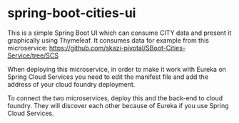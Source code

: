 # spring-boot-cities-ui
This is a simple Spring Boot UI which can consume CITY data and present it graphically using Thymeleaf. It consumes data for example from this microservice: https://github.com/skazi-pivotal/SBoot-Cities-Service/tree/SCS

When deploying this microservice, in order to make it work with Eureka on Spring Cloud Services you need to edit the manifest file and add the address of your cloud foundry deployment.

To connect the two microservices, deploy this and the back-end to cloud foundry. They will discover each other because of Eureka if you use Spring Cloud Services.
